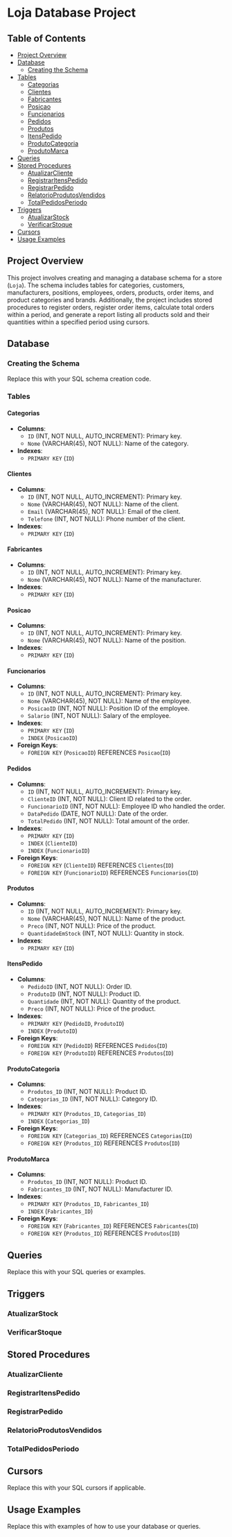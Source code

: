 # Loja Database Project

## Table of Contents

- [Project Overview](#project-overview)
- [Database](#database)
  - [Creating the Schema](#creating-the-schema)
- [Tables](#tables)
    - [Categorias](#categorias)
    - [Clientes](#clientes)
    - [Fabricantes](#fabricantes)
    - [Posicao](#posicao)
    - [Funcionarios](#funcionarios)
    - [Pedidos](#pedidos)
    - [Produtos](#produtos)
    - [ItensPedido](#itenspedido)
    - [ProdutoCategoria](#produtocategoria)
    - [ProdutoMarca](#produtomarca)
- [Queries](#queries)
- [Stored Procedures](#stored-procedures)
  - [AtualizarCliente](#atualizarcliente)
  - [RegistrarItensPedido](#registraritenspedido)
  - [RegistrarPedido](#registrarpedido)
  - [RelatorioProdutosVendidos](#relatorioprodutosvendidos)
  - [TotalPedidosPeriodo](#totalpedidosperiodo)
- [Triggers](#triggers)
  - [AtualizarStock](#atualizarstock)
  - [VerificarStoque](#verificarstoque)
- [Cursors](#cursors)
- [Usage Examples](#usage-examples)

## Project Overview

This project involves creating and managing a database schema for a store (`Loja`). The schema includes tables for categories, customers, manufacturers, positions, employees, orders, products, order items, and product categories and brands. Additionally, the project includes stored procedures to register orders, register order items, calculate total orders within a period, and generate a report listing all products sold and their quantities within a specified period using cursors.

## Database

### Creating the Schema

Replace this with your SQL schema creation code.

### Tables

#### Categorias

- **Columns**:
  - `ID` (INT, NOT NULL, AUTO_INCREMENT): Primary key.
  - `Nome` (VARCHAR(45), NOT NULL): Name of the category.
- **Indexes**:
  - `PRIMARY KEY` (`ID`)

#### Clientes

- **Columns**:
  - `ID` (INT, NOT NULL, AUTO_INCREMENT): Primary key.
  - `Nome` (VARCHAR(45), NOT NULL): Name of the client.
  - `Email` (VARCHAR(45), NOT NULL): Email of the client.
  - `Telefone` (INT, NOT NULL): Phone number of the client.
- **Indexes**:
  - `PRIMARY KEY` (`ID`)

#### Fabricantes

- **Columns**:
  - `ID` (INT, NOT NULL, AUTO_INCREMENT): Primary key.
  - `Nome` (VARCHAR(45), NOT NULL): Name of the manufacturer.
- **Indexes**:
  - `PRIMARY KEY` (`ID`)

#### Posicao

- **Columns**:
  - `ID` (INT, NOT NULL, AUTO_INCREMENT): Primary key.
  - `Nome` (VARCHAR(45), NOT NULL): Name of the position.
- **Indexes**:
  - `PRIMARY KEY` (`ID`)

#### Funcionarios

- **Columns**:
  - `ID` (INT, NOT NULL, AUTO_INCREMENT): Primary key.
  - `Nome` (VARCHAR(45), NOT NULL): Name of the employee.
  - `PosicaoID` (INT, NOT NULL): Position ID of the employee.
  - `Salario` (INT, NOT NULL): Salary of the employee.
- **Indexes**:
  - `PRIMARY KEY` (`ID`)
  - `INDEX` (`PosicaoID`)
- **Foreign Keys**:
  - `FOREIGN KEY` (`PosicaoID`) REFERENCES `Posicao`(`ID`)

#### Pedidos

- **Columns**:
  - `ID` (INT, NOT NULL, AUTO_INCREMENT): Primary key.
  - `ClienteID` (INT, NOT NULL): Client ID related to the order.
  - `FuncionarioID` (INT, NOT NULL): Employee ID who handled the order.
  - `DataPedido` (DATE, NOT NULL): Date of the order.
  - `TotalPedido` (INT, NOT NULL): Total amount of the order.
- **Indexes**:
  - `PRIMARY KEY` (`ID`)
  - `INDEX` (`ClienteID`)
  - `INDEX` (`FuncionarioID`)
- **Foreign Keys**:
  - `FOREIGN KEY` (`ClienteID`) REFERENCES `Clientes`(`ID`)
  - `FOREIGN KEY` (`FuncionarioID`) REFERENCES `Funcionarios`(`ID`)

#### Produtos

- **Columns**:
  - `ID` (INT, NOT NULL, AUTO_INCREMENT): Primary key.
  - `Nome` (VARCHAR(45), NOT NULL): Name of the product.
  - `Preco` (INT, NOT NULL): Price of the product.
  - `QuantidadeEmStock` (INT, NOT NULL): Quantity in stock.
- **Indexes**:
  - `PRIMARY KEY` (`ID`)

#### ItensPedido

- **Columns**:
  - `PedidoID` (INT, NOT NULL): Order ID.
  - `ProdutoID` (INT, NOT NULL): Product ID.
  - `Quantidade` (INT, NOT NULL): Quantity of the product.
  - `Preco` (INT, NOT NULL): Price of the product.
- **Indexes**:
  - `PRIMARY KEY` (`PedidoID`, `ProdutoID`)
  - `INDEX` (`ProdutoID`)
- **Foreign Keys**:
  - `FOREIGN KEY` (`PedidoID`) REFERENCES `Pedidos`(`ID`)
  - `FOREIGN KEY` (`ProdutoID`) REFERENCES `Produtos`(`ID`)

#### ProdutoCategoria

- **Columns**:
  - `Produtos_ID` (INT, NOT NULL): Product ID.
  - `Categorias_ID` (INT, NOT NULL): Category ID.
- **Indexes**:
  - `PRIMARY KEY` (`Produtos_ID`, `Categorias_ID`)
  - `INDEX` (`Categorias_ID`)
- **Foreign Keys**:
  - `FOREIGN KEY` (`Categorias_ID`) REFERENCES `Categorias`(`ID`)
  - `FOREIGN KEY` (`Produtos_ID`) REFERENCES `Produtos`(`ID`)

#### ProdutoMarca

- **Columns**:
  - `Produtos_ID` (INT, NOT NULL): Product ID.
  - `Fabricantes_ID` (INT, NOT NULL): Manufacturer ID.
- **Indexes**:
  - `PRIMARY KEY` (`Produtos_ID`, `Fabricantes_ID`)
  - `INDEX` (`Fabricantes_ID`)
- **Foreign Keys**:
  - `FOREIGN KEY` (`Fabricantes_ID`) REFERENCES `Fabricantes`(`ID`)
  - `FOREIGN KEY` (`Produtos_ID`) REFERENCES `Produtos`(`ID`)

## Queries

Replace this with your SQL queries or examples.

## Triggers

### AtualizarStock
### VerificarStoque


## Stored Procedures

### AtualizarCliente
### RegistrarItensPedido
### RegistrarPedido
### RelatorioProdutosVendidos
### TotalPedidosPeriodo


## Cursors

Replace this with your SQL cursors if applicable.

## Usage Examples

Replace this with examples of how to use your database or queries.
